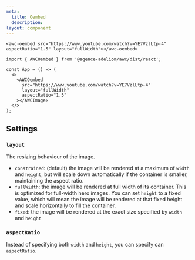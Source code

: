 ```yaml
---
meta:
  title: Oembed
  description:
layout: component
---
```


```html:preview
<awc-oembed src="https://www.youtube.com/watch?v=YE7VzlLtp-4" aspectRatio="1.5" layout="fullWidth"></awc-oembed>
```

```jsx:react
import { AWCOembed } from '@agence-adeliom/awc/dist/react';

const App = () => (
  <>
    <AWCOembed
      src="https://www.youtube.com/watch?v=YE7VzlLtp-4"
      layout="fullWidth"
      aspectRatio="1.5"
    ></AWCImage>
  </>
);
```

## Settings

### `layout`

The resizing behaviour of the image.

- `constrained`: (default) the image will be rendered at a maximum of `width` and `height`, but will scale down automatically if the container is smaller, maintaining the aspect ratio.
- `fullWidth`: the image will be rendered at full width of its container. This is optimized for full-width hero images. You can set `height` to a fixed value, which will mean the image will be rendered at that fixed height and scale horizontally to fill the container.
- `fixed`: the image will be rendered at the exact size specified by `width` and `height`

### `aspectRatio`

Instead of specifying both `width` and `height`, you can specify can `aspectRatio`.
